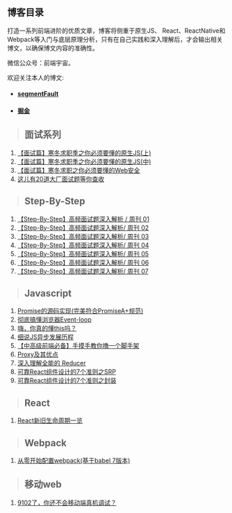 ## 博客目录


打造一系列前端进阶的优质文章，博客将侧重于原生JS、 React、ReactNative和Webpack等入门与底层原理分析，只有在自己实践和深入理解后，才会输出相关博文，以确保博文内容的准确性。

微信公众号：前端宇宙。

欢迎关注本人的博文:

- #### [segmentFault](https://segmentfault.com/u/liuyan666/articles)
- #### [掘金](https://juejin.im/user/5c6256596fb9a049bd42c770/posts)

> ## 面试系列

1. [【面试篇】寒冬求职季之你必须要懂的原生JS(上)](https://github.com/YvetteLau/Blog/issues/7)
2. [【面试篇】寒冬求职季之你必须要懂的原生JS(中)](https://github.com/YvetteLau/Blog/issues/28)
3. [【面试篇】寒冬求职之你必须要懂的Web安全](https://github.com/YvetteLau/Blog/issues/29)
4. [这儿有20道大厂面试题等你查收](https://github.com/YvetteLau/Blog/issues/35)

> ## Step-By-Step

1. [【Step-By-Step】高频面试题深入解析 / 周刊 01](https://github.com/YvetteLau/Blog/issues/31)
2. [【Step-By-Step】高频面试题深入解析/ 周刊 02](https://github.com/YvetteLau/Blog/issues/32)
3. [【Step-By-Step】高频面试题深入解析/ 周刊 03](https://github.com/YvetteLau/Blog/issues/33)
4. [【Step-By-Step】高频面试题深入解析/ 周刊 04](https://github.com/YvetteLau/Blog/issues/34)
5. [【Step-By-Step】高频面试题深入解析/ 周刊 05](https://github.com/YvetteLau/Blog/issues/36)
6. [【Step-By-Step】高频面试题深入解析/ 周刊 06](https://github.com/YvetteLau/Blog/issues/37)
7. [【Step-By-Step】高频面试题深入解析/ 周刊 07](https://github.com/YvetteLau/Blog/issues/38)


> ## Javascript

1. [Promise的源码实现(完美符合PromiseA+规范)](https://github.com/YvetteLau/Blog/issues/2)
2. [彻底搞懂浏览器Event-loop](https://github.com/YvetteLau/Blog/issues/4)
3. [嗨，你真的懂this吗？](https://github.com/YvetteLau/Blog/issues/6)
4. [细说JS异步发展历程](https://github.com/YvetteLau/Blog/issues/30)
5. [【中高级前端必备】手摸手教你撸一个脚手架](https://github.com/YvetteLau/Blog/issues/39)
6. [Proxy及其优点](https://github.com/YvetteLau/Blog/issues/40)
7. [深入理解全能的 Reducer](https://github.com/YvetteLau/Blog/issues/41)
8. [可靠React组件设计的7个准则之SRP](https://github.com/YvetteLau/Blog/issues/42)
9. [可靠React组件设计的7个准则之封装](https://github.com/YvetteLau/Blog/issues/43)

> ## React

1. [React新旧生命周期一览](https://github.com/YvetteLau/Blog/issues/3)


> ## Webpack

1. [从零开始配置webpack(基于babel 7版本)](https://github.com/YvetteLau/Blog/issues/1)

> ## 移动web

1. [9102了，你还不会移动端真机调试？](https://github.com/YvetteLau/Blog/issues/5)
